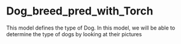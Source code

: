 # Dog_breed_pred_with_Torch
This model defines the type of Dog. In this model, we will be able to determine the type of dogs by looking at their pictures
